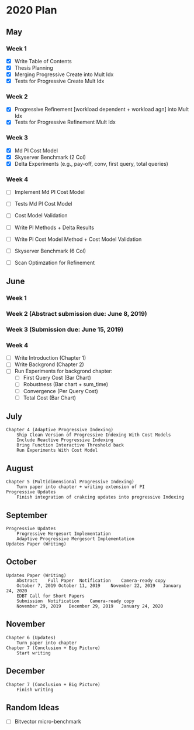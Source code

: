 # 2020 Plan
## May
### Week 1
- [x] Write Table of Contents
- [x] Thesis Planning
- [x] Merging Progressive Create into Mult Idx
- [x] Tests for Progressive Create Mult Idx

### Week 2
- [X] Progressive Refinement [workload dependent + workload agn] into Mult Idx
- [X] Tests for Progressive Refinement Mult Idx

### Week 3
- [X] Md PI Cost Model
- [X] Skyserver Benchmark (2 Col)
- [X] Delta Experiments (e.g., pay-off, conv, first query, total queries)

### Week 4
- [ ] Implement Md PI Cost Model
- [ ] Tests Md PI Cost Model
- [ ] Cost Model Validation
- [ ] Write PI Methods + Delta Results
- [ ] Write PI Cost Model Method + Cost Model Validation
- [ ] Skyserver Benchmark (6 Col)
- [ ] Scan Optimzation for Refinement 


## June
### Week 1

### Week 2 (Abstract submission due: June 8, 2019)

### Week 3 (Submission due: June 15, 2019)

### Week 4
- [ ] Write Introduction (Chapter 1)
- [ ] Write Backgrond (Chapter 2)
- [ ] Run Experiments for backgrond chapter:
	- [ ] First Query Cost (Bar Chart)
	- [ ] Robustness (Bar chart + sum_time)
	- [ ] Convergence (Per Query Cost)
	- [ ] Total Cost (Bar Chart)
## July
	Chapter 4 (Adaptive Progressive Indexing)
		Ship Clean Version of Progressive Indexing With Cost Models
		Include Reactive Progressive Indexing
		Bring Function Interactive Threshold back
		Run Experiments With Cost Model	
## August
	Chapter 5 (Multidimensional Progressive Indexing)
		Turn paper into chapter + writing extension of PI
	Progressive Updates
		Finish integration of crakcing updates into progressive Indexing
## September
	Progressive Updates
		Progressive Mergesort Implementation
		Adaptive Progressive Mergesort Implementation
	Updates Paper (Writing)
## October
	Updates Paper (Writing)
		Abstract	Full Paper	Notification	Camera-ready copy
		October 7, 2019	October 11, 2019	November 22, 2019	January 24, 2020
		EDBT Call for Short Papers
		Submission	Notification	Camera-ready copy
		November 29, 2019	December 29, 2019	January 24, 2020
## November
	Chapter 6 (Updates)
		Turn paper into chapter
	Chapter 7 (Conclusion + Big Picture)
		Start writing
## December
	Chapter 7 (Conclusion + Big Picture)
		Finish writing

## Random Ideas
- [ ] Bitvector micro-benchmark
